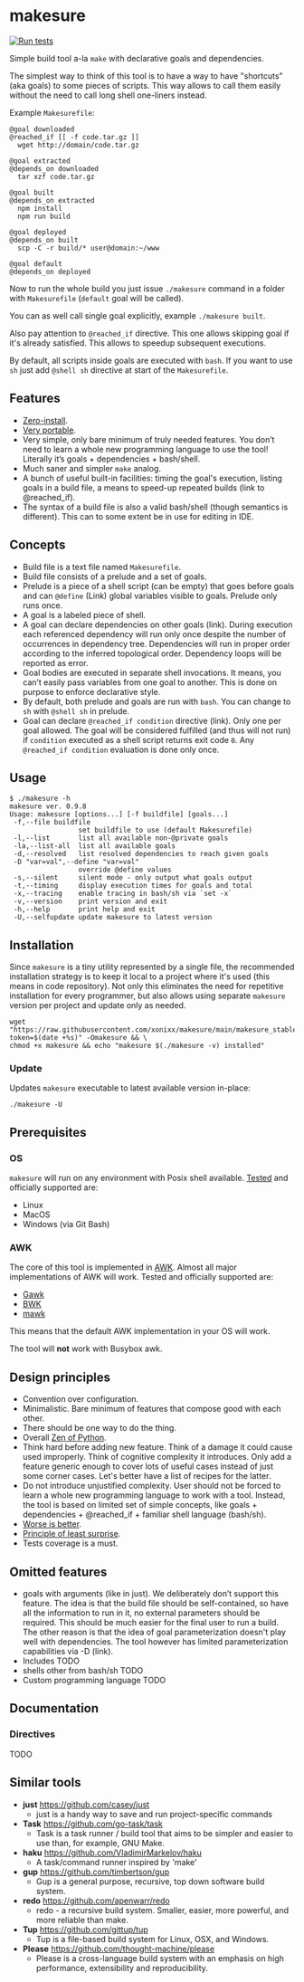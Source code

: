 # makesure

[![Run tests](https://github.com/xonixx/makesure/workflows/Run%20tests/badge.svg)](https://github.com/xonixx/makesure/actions?query=workflow%3A%22Run+tests%22)

Simple build tool a-la `make` with declarative goals and dependencies.

The simplest way to think of this tool is to have a way to have "shortcuts" (aka goals) to some pieces of scripts. This way allows to call them easily without the need to call long shell one-liners instead.

Example `Makesurefile`:

```
@goal downloaded
@reached_if [[ -f code.tar.gz ]]
  wget http://domain/code.tar.gz
  
@goal extracted
@depends_on downloaded
  tar xzf code.tar.gz 

@goal built
@depends_on extracted
  npm install
  npm run build

@goal deployed
@depends_on built
  scp -C -r build/* user@domain:~/www

@goal default
@depends_on deployed
```

Now to run the whole build you just issue `./makesure` command in a folder with `Makesurefile` (`default` goal will be called). 

You can as well call single goal explicitly, example `./makesure built`. 

Also pay attention to `@reached_if` directive. This one allows skipping goal if it's already satisfied. This allows to speedup subsequent executions.

By default, all scripts inside goals are executed with `bash`. If you want to use `sh` just add `@shell sh` directive at start of the `Makesurefile`.  

## Features

- [Zero-install](#installation).
- [Very portable](#os).
- Very simple, only bare minimum of truly needed features. You don’t need to learn a whole new programming language to use the tool! Literally it’s goals + dependencies + bash/shell.
- Much saner and simpler `make` analog.
- A bunch of useful built-in facilities: timing the goal's execution, listing goals in a build file, a means to speed-up repeated builds (link to @reached_if).
- The syntax of a build file is also a valid bash/shell (though semantics is different). This can to some extent be in use for editing in IDE.

## Concepts

- Build file is a text file named `Makesurefile`.
- Build file consists of a prelude and a set of goals.
- Prelude is a piece of a shell script (can be empty) that goes before goals and can `@define` (Link) global variables visible to goals. Prelude only runs once.
- A goal is a labeled piece of shell.
- A goal can declare dependencies on other goals (link). During execution each referenced dependency will run only once despite the number of occurrences in dependency tree. Dependencies will run in proper order according to the inferred topological order. Dependency loops will be reported as error.
- Goal bodies are executed in separate shell invocations. It means, you can’t easily pass variables from one goal to another. This is done on purpose to enforce declarative style.
- By default, both prelude and goals are run with `bash`. You can change to `sh` with `@shell sh` in prelude.
- Goal can declare `@reached_if condition` directive (link). Only one per goal allowed. The goal will be considered fulfilled (and thus will not run) if `condition` executed as a shell script returns exit code `0`. Any `@reached_if condition` evaluation is done only once.

## Usage

```
$ ./makesure -h
makesure ver. 0.9.8
Usage: makesure [options...] [-f buildfile] [goals...]
 -f,--file buildfile
                 set buildfile to use (default Makesurefile)
 -l,--list       list all available non-@private goals
 -la,--list-all  list all available goals
 -d,--resolved   list resolved dependencies to reach given goals
 -D "var=val",--define "var=val"
                 override @define values
 -s,--silent     silent mode - only output what goals output
 -t,--timing     display execution times for goals and total
 -x,--tracing    enable tracing in bash/sh via `set -x`
 -v,--version    print version and exit
 -h,--help       print help and exit
 -U,--selfupdate update makesure to latest version
```

## Installation

Since `makesure` is a tiny utility represented by a single file, the recommended installation strategy is to keep it local to a project where it's used (this means in code repository). Not only this eliminates the need for repetitive installation for every programmer, but also allows using separate `makesure` version per project and update only as needed.

```shell
wget "https://raw.githubusercontent.com/xonixx/makesure/main/makesure_stable?token=$(date +%s)" -Omakesure && \
chmod +x makesure && echo "makesure $(./makesure -v) installed"
```

### Update

Updates `makesure` executable to latest available version in-place:

```shell
./makesure -U
```

## Prerequisites

### OS    

`makesure` will run on any environment with Posix shell available. [Tested](https://github.com/xonixx/makesure/actions) and officially supported are:
 
- Linux
- MacOS
- Windows (via Git Bash)
      
### AWK

The core of this tool is implemented in [AWK](https://en.wikipedia.org/wiki/AWK).
Almost all major implementations of AWK will work. Tested and officially supported are:

- [Gawk](https://www.gnu.org/software/gawk/)
- [BWK](https://github.com/onetrueawk/awk)
- [mawk](https://invisible-island.net/mawk/)

This means that the default AWK implementation in your OS will work.

The tool will **not** work with Busybox awk.

## Design principles

- Convention over configuration.
- Minimalistic. Bare minimum of features that compose good with each other.
- There should be one way to do the thing.
- Overall [Zen of Python](https://www.python.org/dev/peps/pep-0020/#the-zen-of-python). 
- Think hard before adding new feature. Think of a damage it could cause used improperly. Think of cognitive complexity it introduces. Only add a feature generic enough to cover lots of useful cases instead of just some corner cases. Let's better have a list of recipes for the latter.
- Do not introduce unjustified complexity. User should not be forced to learn a whole new programming language to work with a tool. Instead, the tool is based on limited set of simple concepts, like goals + dependencies + @reached_if + familiar shell language (bash/sh).
- [Worse is better](https://en.wikipedia.org/wiki/Worse_is_better).
- [Principle of least surprise](https://en.wikipedia.org/wiki/Principle_of_least_astonishment).
- Tests coverage is a must.

## Omitted features
- goals with arguments (like in just). We deliberately don’t support this feature. The idea is that the build file should be self-contained, so have all the information to run in it, no external parameters should be required. This should be much easier for the final user to run a build. The other reason is that the idea of goal parameterization doesn't play well with dependencies. The tool however has limited parameterization capabilities via -D (link).
- Includes TODO
- shells other from bash/sh TODO
- Custom programming language TODO

## Documentation

### Directives

TODO

## Similar tools

- **just** https://github.com/casey/just
  - just is a handy way to save and run project-specific commands
- **Task** https://github.com/go-task/task
  - Task is a task runner / build tool that aims to be simpler and easier to use than, for example, GNU Make.
- **haku** https://github.com/VladimirMarkelov/haku
  - A task/command runner inspired by 'make'
- **gup** https://github.com/timbertson/gup
  - Gup is a general purpose, recursive, top down software build system.
- **redo** https://github.com/apenwarr/redo
  - redo - a recursive build system. Smaller, easier, more powerful, and more reliable than make.
- **Tup** https://github.com/gittup/tup
  - Tup is a file-based build system for Linux, OSX, and Windows.
- **Please** https://github.com/thought-machine/please
  - Please is a cross-language build system with an emphasis on high performance, extensibility and reproducibility.
